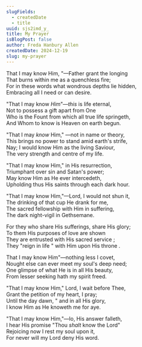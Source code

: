```yaml
---
slugFields:
  - createdDate
  - title
uuid: sjs2imd_y_
title: My Prayer
isBlogPost: false
author: Freda Hanbury Allen
createdDate: 2024-12-19
slug: my-prayer
---
```

That I may know Him, "—Father grant the longing\
That burns within me as a quenchless fire;\
For in these words what wondrous depths lie hidden,\
Embracing all I need or can desire.

"That I may know *Him*"—*this* is life eternal,\
Not to possess a gift apart from One\
Who is the Fount from which all true life springeth,\
And Whom to know is Heaven on earth begun.

"That I may *know* Him," —not in name or theory,\
This brings no power to stand amid earth's strife,\
Nay; I would know Him as the living Saviour,\
The very strength and centre of my life.


"That I may know Him," in His resurrection,\
Triumphant over sin and Satan's power;\
May know Him as He ever intercedeth,\
Upholding thus His saints through each dark hour.

"That I may know Him,"—Lord, I would not shun it,\
The drinking of that cup He drank for me,\
The sacred fellowship with Him in suffering,\
The dark night-vigil in Gethsemane.

For they who share His sufferings, share His glory;\
To them His purposes of love are shown\
They are entrusted with His sacred service ;\
They "reign in life " with Him upon His throne .

That I may know Him"—nothing less I covet,\
Nought else can ever meet my soul's deep need;\
One glimpse of what He is in all His beauty,\
From lesser seeking hath my spirit freed.

"That I may know Him," Lord, I wait before Thee,\
Grant the petition of my heart, I pray;\
Until the day dawn, " and in all His glory,\
I know Him as He knoweth me for aye.

"That I may know Him,"—lo, His answer falleth,\
I hear His promise "Thou *shalt* know the Lord"\
Rejoicing now I rest my soul upon it,\
For never will my Lord deny His word.
